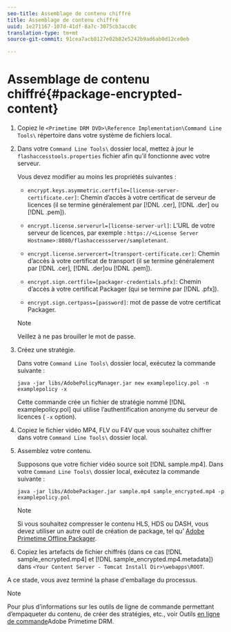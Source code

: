 ```yaml
---
seo-title: Assemblage de contenu chiffré
title: Assemblage de contenu chiffré
uuid: 1e271167-107d-41df-8a7c-3075cb3acc0c
translation-type: tm+mt
source-git-commit: 91cea7acb8127e02b82e5242b9ad6ab0d12ce0eb

---
```



# Assemblage de contenu chiffré{#package-encrypted-content}

1. Copiez le `<Primetime DRM DVD>\Reference Implementation\Command Line Tools\` répertoire dans votre système de fichiers local.
1. Dans votre `Command Line Tools\` dossier local, mettez à jour le `flashaccesstools.properties` fichier afin qu’il fonctionne avec votre serveur.

   Vous devez modifier au moins les propriétés suivantes :

   * `encrypt.keys.asymmetric.certfile=[license-server-certificate.cer]`: Chemin d’accès à votre certificat de serveur de licences (il se termine généralement par [!DNL .cer], [!DNL .der] ou [!DNL .pem]).

   * `encrypt.license.serverurl=[license-server-url]`: L’URL de votre serveur de licences, par exemple :    `https://<License Server Hostname>:8080/flashaccessserver/sampletenant`.

   * `encrypt.license.servercert=[transport-certificate.cer]`: Chemin d’accès à votre certificat de transport (il se termine généralement par [!DNL .cer], [!DNL .der]ou [!DNL .pem]).

   * `encrypt.sign.certfile=[packager-credentials.pfx]`: Chemin d’accès à votre certificat Packager (qui se termine par [!DNL .pfx]).

   * `encrypt.sign.certpass=[password]`: mot de passe de votre certificat Packager.
   >[!NOTE]
   >
   >Veillez à ne pas brouiller le mot de passe.

1. Créez une stratégie.

   Dans votre `Command Line Tools\` dossier local, exécutez la commande suivante :

   ```
   java -jar libs/AdobePolicyManager.jar new examplepolicy.pol -n examplepolicy -x
   ```

   Cette commande crée un fichier de stratégie nommé [!DNL examplepolicy.pol] qui utilise l’authentification anonyme du serveur de licences ( `-x` option).
1. Copiez le fichier vidéo MP4, FLV ou F4V que vous souhaitez chiffrer dans votre `Command Line Tools\` dossier local.
1. Assemblez votre contenu.

   Supposons que votre fichier vidéo source soit [!DNL sample.mp4]. Dans votre `Command Line Tools\` dossier local, exécutez la commande suivante :

   ```
   java -jar libs/AdobePackager.jar sample.mp4 sample_encrypted.mp4 -p examplepolicy.pol
   ```

   >[!NOTE]
   >
   >Si vous souhaitez compresser le contenu HLS, HDS ou DASH, vous devez utiliser un autre outil de création de package, tel qu’ [Adobe Primetime Offline Packager](https://helpx.adobe.com/content/dam/help/en/primetime/guides/offline_packager_getting_started.pdf).

1. Copiez les artefacts de fichier chiffrés (dans ce cas [!DNL sample_encrypted.mp4] et [!DNL sample_encrypted.mp4.metadata]) dans `<Your Content Server - Tomcat Install Dir>\webapps\ROOT`.

A ce stade, vous avez terminé la phase d&#39;emballage du processus.

>[!NOTE]
>
>Pour plus d’informations sur les outils de ligne de commande permettant d’empaqueter du contenu, de créer des stratégies, etc., voir Outils [en ligne de commande](../drm-reference-implementations/command-line-tools/command-line-tools-overview.md)Adobe Primetime DRM.

